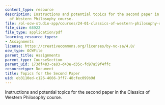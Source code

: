 ```yaml
---
content_type: resource
description: Instructions and potential topics for the second paper in the Classics
  of Western Philosophy course.
file: /ol-ocw-studio-app/courses/24-01-classics-of-western-philosophy-spring-2016/eb3110edc12646663ff748cfec099b9d_MIT24_01S16_Paper2.pdf
file_size: 68922
file_type: application/pdf
learning_resource_types:
- Assignments
license: https://creativecommons.org/licenses/by-nc-sa/4.0/
ocw_type: OCWFile
parent_title: Assignments
parent_type: CourseSection
parent_uid: 173df483-ce83-d43e-d35c-fd97a59f4ffc
resourcetype: Document
title: Topics for the Second Paper
uid: eb3110ed-c126-4666-3ff7-48cfec099b9d
---
```

Instructions and potential topics for the second paper in the Classics of Western Philosophy course.